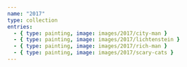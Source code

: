 ```yaml
---
name: "2017"
type: collection
entries:
  - { type: painting, image: images/2017/city-man }
  - { type: painting, image: images/2017/lichtenstein }
  - { type: painting, image: images/2017/rich-man }
  - { type: painting, image: images/2017/scary-cats }
---
```

